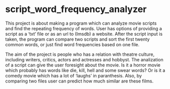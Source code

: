 # script_word_frequency_analyzer
This project is about making a program which can analyze movie scripts and find the repeating frequency of words. User has options of providing a script as a ‘txt’ file or as an url to (Imsdb) a website. After the script input is taken, the program can compare two scripts and sort the first twenty common words, or just find word frequencies based on one file.

The aim of the project is people who has a relation with theatre culture, including writers, critics, actors and actresses and hobbyst. The analization of a script can give the user foresight about the movie. Is it a horror movie which probably has words like die, kill, hell and some swear words? Or is it a comedy movie which has a lot of ‘laughs’ in paranthesis. Also, by comparing two files user can predict how much similar are these films.
